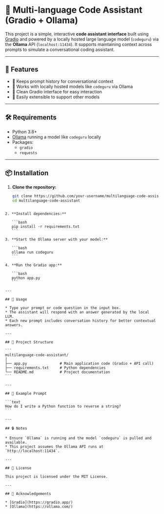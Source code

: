 # 🧠 Multi-language Code Assistant (Gradio + Ollama)

This project is a simple, interactive **code assistant interface** built using [Gradio](https://www.gradio.app/) and powered by a locally hosted large language model (`codeguru`) via the **Ollama** API (`localhost:11434`). It supports maintaining context across prompts to simulate a conversational coding assistant.

---

## 🚀 Features

- 🔄 Keeps prompt history for conversational context
- 🧠 Works with locally hosted models like `codeguru` via Ollama
- 🎨 Clean Gradio interface for easy interaction
- 🧩 Easily extensible to support other models

---

## 🛠️ Requirements

- Python 3.8+
- [Ollama](https://ollama.com/) running a model like `codeguru` locally
- Packages:
  - `gradio`
  - `requests`

---

## 📦 Installation

1. **Clone the repository:**
   ```bash
   git clone https://github.com/your-username/multilanguage-code-assistant.git
   cd multilanguage-code-assistant
````

2. **Install dependencies:**

   ```bash
   pip install -r requirements.txt
   ```

3. **Start the Ollama server with your model:**

   ```bash
   ollama run codeguru
   ```

4. **Run the Gradio app:**

   ```bash
   python app.py
   ```

---

## 🧪 Usage

* Type your prompt or code question in the input box.
* The assistant will respond with an answer generated by the local LLM.
* Each new prompt includes conversation history for better contextual answers.

---

## 📁 Project Structure

```
multilanguage-code-assistant/
│
├── app.py               # Main application code (Gradio + API call)
├── requirements.txt     # Python dependencies
└── README.md            # Project documentation
```

---

## 🧠 Example Prompt

```text
How do I write a Python function to reverse a string?
```

---

## 🔒 Notes

* Ensure `Ollama` is running and the model `codeguru` is pulled and available.
* This project assumes the Ollama API runs at `http://localhost:11434`.

---

## 📜 License

This project is licensed under the MIT License.

---

## 🙌 Acknowledgements

* [Gradio](https://gradio.app/)
* [Ollama](https://ollama.com/)

````

